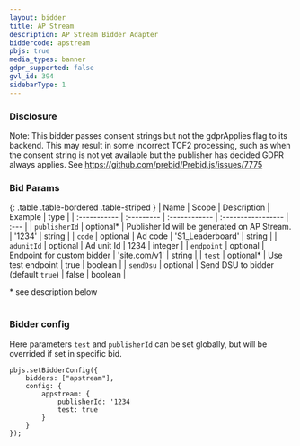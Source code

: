 ```yaml
---
layout: bidder
title: AP Stream
description: AP Stream Bidder Adapter
biddercode: apstream
pbjs: true
media_types: banner
gdpr_supported: false
gvl_id: 394
sidebarType: 1
---
```


### Disclosure

Note: This bidder passes consent strings but not the gdprApplies flag to its backend. This may result in some incorrect TCF2 processing, such as when the consent string is not yet available but the publisher has decided GDPR always applies. See https://github.com/prebid/Prebid.js/issues/7775

### Bid Params

{: .table .table-bordered .table-striped }
| Name           | Scope      | Description                                     | Example            | type    |
| :-----------   | :--------- | :------------                                   | :----------------- | :---    |
| `publisherId`  | optional*  | Publisher Id will be generated on AP Stream.    | '1234'             | string  |
| `code`         | optional   | Ad code                                         | 'S1_Leaderboard'   | string  |
| `adunitId`     | optional   | Ad unit Id                                      | 1234               | integer |
| `endpoint`     | optional   | Endpoint for custom bidder                      | 'site.com/v1'      | string  |
| `test`         | optional*  | Use test endpoint                               | true               | boolean |
| `sendDsu`      | optional   | Send DSU to bidder (default `true`)             | false              | boolean |

\* see description below

#

### Bidder config

Here parameters `test` and `publisherId` can be set globally, but will be overrided if set in specific bid.

```
pbjs.setBidderConfig({
    bidders: ["apstream"],
    config: {
        appstream: {
            publisherId: '1234
            test: true
        }
    }
});
```
